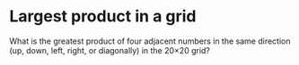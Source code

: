 # Largest product in a grid

What is the greatest product of four adjacent numbers in the same direction (up, down, left, right, or diagonally) in the 20×20 grid?